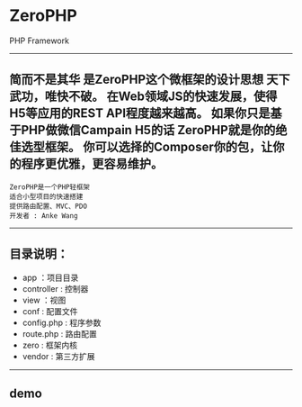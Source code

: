 # ZeroPHP
PHP Framework

---
简而不是其华
是ZeroPHP这个微框架的设计思想
天下武功，唯快不破。
在Web领域JS的快速发展，使得H5等应用的REST API程度越来越高。
如果你只是基于PHP做微信Campain H5的话
ZeroPHP就是你的绝佳选型框架。
你可以选择的Composer你的包，让你的程序更优雅，更容易维护。
---

```
ZeroPHP是一个PHP轻框架
适合小型项目的快速搭建
提供路由配置、MVC、PDO
开发者 : Anke Wang
```

---

## 目录说明：
- app ：项目目录
 - controller : 控制器
 - view ：视图
- conf : 配置文件
 - config.php : 程序参数
 - route.php : 路由配置
- zero : 框架内核
- vendor : 第三方扩展

---

## demo
